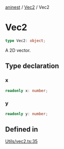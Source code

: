 [aninest](../../index.md) / [Vec2](../index.md) / Vec2

# Vec2

```ts
type Vec2: object;
```

A 2D vector.

## Type declaration

### x

```ts
readonly x: number;
```

### y

```ts
readonly y: number;
```

## Defined in

[Utils/vec2.ts:35](https://github.com/zphrs/aninest/blob/ba102fd602fb72315102b5ca371477900b4b57ce/core/src/Utils/vec2.ts#L35)
